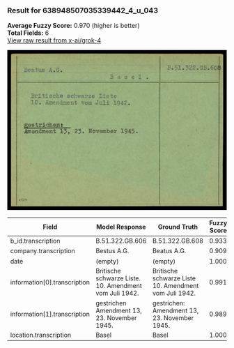 ### Result for 638948507035339442_4_u_043
**Average Fuzzy Score:** 0.970 (higher is better)<br>
**Total Fields:** 6<br>
[View raw result from x-ai/grok-4](https://github.com/RISE-UNIBAS/humanities_data_benchmark/blob/main/results/2025-10-24/T0336/request_T0336_638948507035339442_4_u_043.json)

<img src="https://github.com/RISE-UNIBAS/humanities_data_benchmark/blob/main/benchmarks/blacklist/images/638948507035339442_4_u_043.jpg?raw=true" alt="638948507035339442_4_u_043" width="600px">

| Field | Model Response | Ground Truth | Fuzzy Score | Match |
|-------|----------------|--------------|-------------|-------|
| b_id.transcription | B.51.322.GB.606 | B.51.322.GB.608 | 0.933 | ✅ |
| company.transcription | Bestus A.G. | Beatus A.G. | 0.909 | ❌ |
| date | (empty) | (empty) | 1.000 | ✅ |
| information[0].transcription | Britische schwarze Liste.<br>10. Amendment vom Juli 1942. | Britische schwarze Liste<br>10. Amendment vom Juli 1942. | 0.991 | ✅ |
| information[1].transcription | gestrichen<br>Amendment 13, 23. November 1945. | gestrichen:<br>Amendment 13, 23. November 1945. | 0.989 | ✅ |
| location.transcription | Basel | Basel | 1.000 | ✅ |
